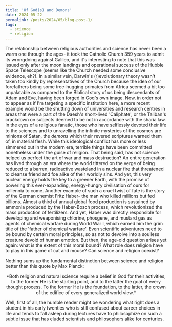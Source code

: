 ```yaml
---
title: 'Of God(s) and Demons'
date: 2024-05-22
permalink: /posts/2024/05/blog-post-1/
tags:
  - science
  - religion
---
```





The relationship between religious authorities and science has never been a warm one through the ages- it took the Catholic Church 359 years to admit its wrongdoing against Galileo, and it's interesting to note that this was issued only after the moon landings and operational success of the Hubble Space Telescope (seems like the Church needed some conclusive evidence, eh?). In a similar vein, Darwin's (r)evolutionary theory wasn't taken too kindly by representatives of the Church because the idea of our forefathers being some tree-hugging primates from Africa seemed a bit too unpalatable as compared to the Biblical story of us being descendants of Adam and Eve, having been forged in God's own image. Now, in order not to appear as if I'm targeting a specific institution here, a more recent example would be the shutting down of universities and research centres in areas that were a part of the Daesh's short-lived 'Caliphate', or the Taliban's crackdown on subjects deemed to be not in accordance with the sharia law. In the eyes of a religious fanatic, those who have selflessly devoted their life to the sciences and to unravelling the infinite mysteries of the cosmos are minions of Satan, the *demons* which their revered scriptures warned them of, in material flesh. While this ideological conflict has more or less simmered out in the modern era, terrible things have been committed nonetheless under the guise of religion. That being said, has not science helped us perfect the art of war and mass destruction? An entire generation has lived through an era where the world tittered on the verge of being reduced to a barren, radioactive wasteland in a nuclear fire that threatened to cleanse friend and foe alike of their worldly sins. And yet, this very nuclear energy holds the key to a greener Earth, with the promise of powering this ever-expanding, energy-hungry civilisation of ours for millennia to come. Another example of such a cruel twist of fate is the story of the German chemist Fritz Haber-  the man who killed millions but fed billions. Almost a third of annual global food production is sustained by ammonia produced by the Haber-Bosch process, which revolutionized the mass production of fertilizers. And yet, Haber was directly responsible for developing and weaponising chlorine, phosgene, and mustard gas as agents of chemical warfare during World War I, which earned him the grim title of the 'father of chemical warfare'. Even scientific adventures need to be bound by certain moral principles, so as not to devolve into a soulless creature devoid of human emotion. But then, the age-old question arises yet again: what is the extent of this moral bound? What role does religion have to play in this game of cat and mouse? Can science and religion coexist? 


Nothing sums up the fundamental distinction between science and religion better than this quote by Max Planck:

<div style="text-align: center; max-width: 600px; margin: 0 auto;">
    *Both religion and natural science require a belief in God for their activities, to the former He is the starting point, and to the latter the goal of every thought process. To the former He is the foundation, to the latter, the crown of the edifice of every generalized world view.*
</div>

Well, first of all, the humble reader might be wondering what right does a student in his early twenties who is still confused about career choices in life and tends to fall asleep during lectures have to philosophize on such a subtle issue that has eluded scientists and philosophers alike for centuries. 
